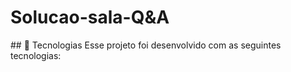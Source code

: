 <html lang="br-pt">
<body>
<h1>Solucao-sala-Q&A</h1>
## 🧪 Tecnologias
Esse projeto foi desenvolvido com as seguintes tecnologias:

</body>
</html>